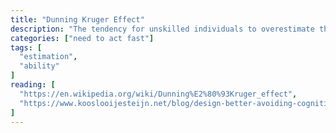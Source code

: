 ```yaml
---
title: "Dunning Kruger Effect"
description: "The tendency for unskilled individuals to overestimate their own ability and the tendency for experts to underestimate their own ability."
categories: ["need to act fast"]
tags: [
  "estimation",
  "ability"
]
reading: [
  "https://en.wikipedia.org/wiki/Dunning%E2%80%93Kruger_effect",
  "https://www.kooslooijesteijn.net/blog/design-better-avoiding-cognitive-biases"
]
---
```


